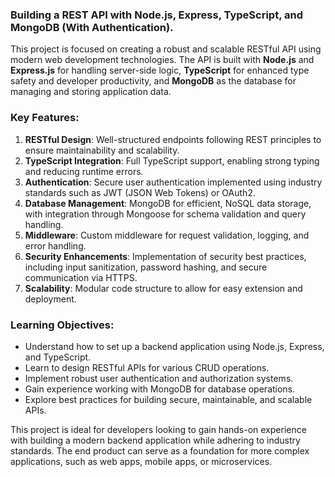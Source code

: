 ### Building a REST API with Node.js, Express, TypeScript, and MongoDB (With Authentication).

This project is focused on creating a robust and scalable RESTful API using modern web development technologies. The API is built with **Node.js** and **Express.js** for handling server-side logic, **TypeScript** for enhanced type safety and developer productivity, and **MongoDB** as the database for managing and storing application data.

### Key Features:

1. **RESTful Design**: Well-structured endpoints following REST principles to ensure maintainability and scalability.
2. **TypeScript Integration**: Full TypeScript support, enabling strong typing and reducing runtime errors.
3. **Authentication**: Secure user authentication implemented using industry standards such as JWT (JSON Web Tokens) or OAuth2.
4. **Database Management**: MongoDB for efficient, NoSQL data storage, with integration through Mongoose for schema validation and query handling.
5. **Middleware**: Custom middleware for request validation, logging, and error handling.
6. **Security Enhancements**: Implementation of security best practices, including input sanitization, password hashing, and secure communication via HTTPS.
7. **Scalability**: Modular code structure to allow for easy extension and deployment.

### Learning Objectives:

- Understand how to set up a backend application using Node.js, Express, and TypeScript.
- Learn to design RESTful APIs for various CRUD operations.
- Implement robust user authentication and authorization systems.
- Gain experience working with MongoDB for database operations.
- Explore best practices for building secure, maintainable, and scalable APIs.

This project is ideal for developers looking to gain hands-on experience with building a modern backend application while adhering to industry standards. The end product can serve as a foundation for more complex applications, such as web apps, mobile apps, or microservices.
